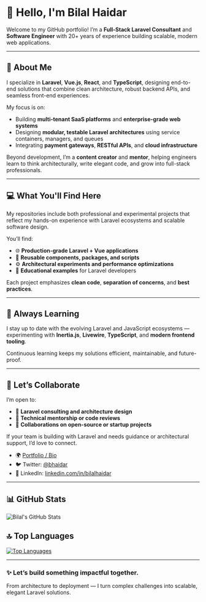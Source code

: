 # 👋 Hello, I'm Bilal Haidar

Welcome to my GitHub portfolio! I’m a **Full-Stack Laravel Consultant** and **Software Engineer** with 20+ years of experience building scalable, modern web applications.

---

## 🚀 About Me

I specialize in **Laravel**, **Vue.js**, **React**, and **TypeScript**, designing end-to-end solutions that combine clean architecture, robust backend APIs, and seamless front-end experiences.  

My focus is on:
- Building **multi-tenant SaaS platforms** and **enterprise-grade web systems**
- Designing **modular, testable Laravel architectures** using service containers, managers, and queues
- Integrating **payment gateways**, **RESTful APIs**, and **cloud infrastructure**

Beyond development, I’m a **content creator** and **mentor**, helping engineers learn to think architecturally, write elegant code, and grow into full-stack professionals.

---

## 💻 What You'll Find Here

My repositories include both professional and experimental projects that reflect my hands-on experience with Laravel ecosystems and scalable software design.

You’ll find:
- 🌐 **Production-grade Laravel + Vue applications**
- 🧩 **Reusable components, packages, and scripts**
- ⚙️ **Architectural experiments and performance optimizations**
- 🧠 **Educational examples** for Laravel developers

Each project emphasizes **clean code**, **separation of concerns**, and **best practices**.

---

## 🌱 Always Learning

I stay up to date with the evolving Laravel and JavaScript ecosystems — experimenting with **Inertia.js**, **Livewire**, **TypeScript**, and **modern frontend tooling**.  

Continuous learning keeps my solutions efficient, maintainable, and future-proof.

---

## 🤝 Let’s Collaborate

I’m open to:
- 💼 **Laravel consulting and architecture design**
- 🧠 **Technical mentorship or code reviews**
- 🧩 **Collaborations on open-source or startup projects**

If your team is building with Laravel and needs guidance or architectural support, I’d love to connect.

- 🌍 [Portfolio / Bio](https://bio.link/bilalhaidar)  
- 🐦 Twitter: [@bhaidar](https://twitter.com/bhaidar)  
- 💼 LinkedIn: [linkedin.com/in/bilalhaidar](https://linkedin.com/in/bilalhaidar)  

---

## 📊 GitHub Stats

![Bilal's GitHub Stats](https://github-readme-stats.vercel.app/api?username=bhaidar&show_icons=true&theme=dracula)

## 🔝 Top Languages

[![Top Languages](https://github-readme-stats.vercel.app/api/top-langs/?username=bhaidar&layout=donut&theme=dracula)](https://github.com/anuraghazra/github-readme-stats)

---

### ✨ Let’s build something impactful together.
From architecture to deployment — I turn complex challenges into scalable, elegant Laravel solutions.
